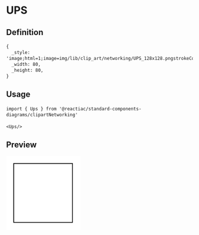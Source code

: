 # UPS

## Definition

```
{
  _style: 'image;html=1;image=img/lib/clip_art/networking/UPS_128x128.pngstrokeColor=none;',
  _width: 80,
  _height: 80,
}
```

## Usage

```
import { Ups } from '@reactiac/standard-components-diagrams/clipartNetworking'

<Ups/>
```

## Preview

<img src="./ups.png" width="200"/>
